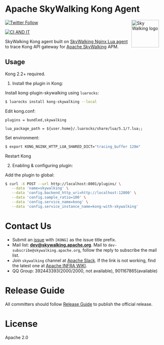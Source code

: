 Apache SkyWalking Kong Agent
==========

<img src="http://skywalking.apache.org/assets/logo.svg" alt="Sky Walking logo" height="90px" align="right" />

[![Twitter Follow](https://img.shields.io/twitter/follow/asfskywalking.svg?style=for-the-badge&label=Follow&logo=twitter)](https://twitter.com/AsfSkyWalking)

[![CI AND IT](https://github.com/apache/skywalking-kong/actions/workflows/ci.yaml/badge.svg)](https://github.com/apache/skywalking-kong/actions/workflows/ci.yaml)

SkyWalking Kong agent built on [SkyWalking Nginx Lua agent](https://github.com/apache/skywalking-nginx-lua) to trace Kong API gateway for [Apache SkyWalking](https://github.com/apache/skywalking) APM.


## Usage

Kong 2.2+ required.

1. Install the plugin in Kong:

Install kong-plugin-skywalking using `luarocks`:
```bash
$ luarocks install kong-skywalking --local
```

Edit kong.conf:
```
plugins = bundled,skywalking

lua_package_path = ${user.home}/.luarocks/share/lua/5.1/?.lua;;
```

Set environment:
```bash
$ export KONG_NGINX_HTTP_LUA_SHARED_DICT="tracing_buffer 128m"
```

Restart Kong

2. Enabling & configuring plugin:

Add the plugin to global:
```bash
$ curl -X POST --url http://localhost:8001/plugins/ \
   --data 'name=skywalking' \
   --data 'config.backend_http_uri=http://localhost:12800' \
   --data 'config.sample_ratio=100' \
   --data 'config.service_name=kong' \
   --data 'config.service_instance_name=kong-with-skywalking'
```

# Contact Us
* Submit an [issue](https://github.com/apache/skywalking/issues) with `[KONG]` as the issue title prefix.
* Mail list: **dev@skywalking.apache.org**. Mail to `dev-subscribe@skywalking.apache.org`, follow the reply to subscribe the mail list.
* Join `skywalking` channel at [Apache Slack](https://join.slack.com/t/the-asf/shared_invite/enQtNzc2ODE3MjI1MDk1LTAyZGJmNTg1NWZhNmVmOWZjMjA2MGUyOGY4MjE5ZGUwOTQxY2Q3MDBmNTM5YTllNGU4M2QyMzQ4M2U4ZjQ5YmY). If the link is not working, find the latest one at [Apache INFRA WIKI](https://cwiki.apache.org/confluence/display/INFRA/Slack+Guest+Invites).
* QQ Group: 392443393(2000/2000, not available), 901167865(available)

# Release Guide
All committers should follow [Release Guide](release.md) to publish the official release.

# License
Apache 2.0
